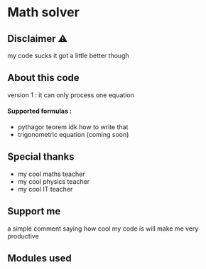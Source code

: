 # Math solver

## Disclaimer ⚠️
my code sucks
it got a little better though

## About this code
version 1 : it can only process one equation

#### Supported formulas :
- pythagor teorem idk how to write that
- trigonometric equation (coming soon)

## Special thanks
- my cool maths teacher
- my cool physics teacher
- my cool IT teacher

## Support me
a simple comment saying how cool my code is will make me very productive

## Modules used
